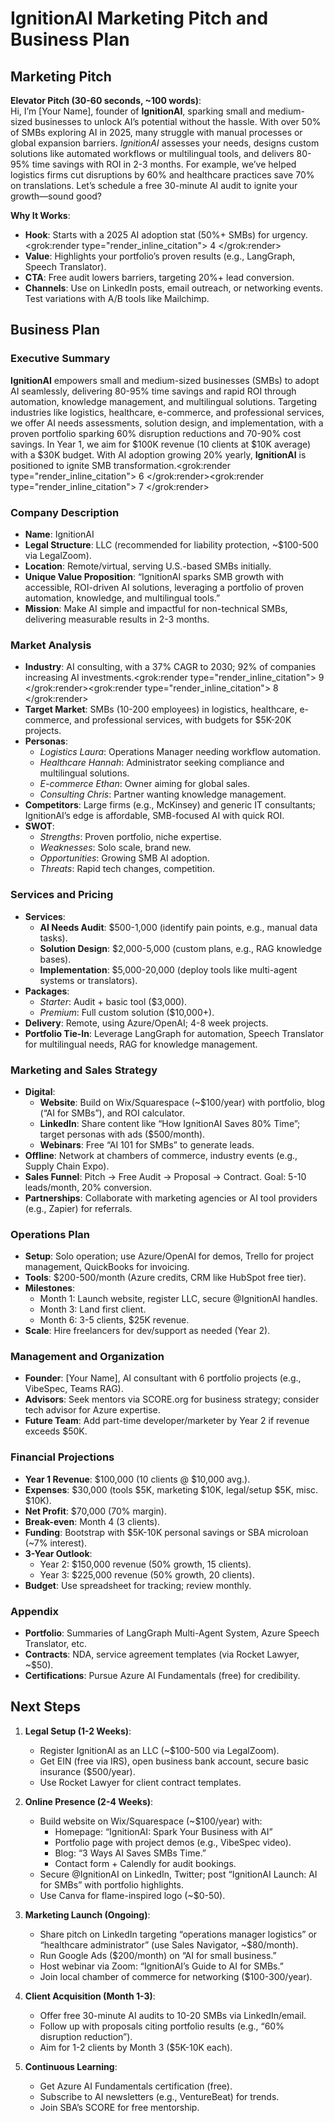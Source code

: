 # IgnitionAI Marketing Pitch and Business Plan

## Marketing Pitch
**Elevator Pitch (30-60 seconds, ~100 words)**:  
Hi, I’m [Your Name], founder of **IgnitionAI**, sparking small and medium-sized businesses to unlock AI’s potential without the hassle. With over 50% of SMBs exploring AI in 2025, many struggle with manual processes or global expansion barriers. *IgnitionAI* assesses your needs, designs custom solutions like automated workflows or multilingual tools, and delivers 80-95% time savings with ROI in 2-3 months. For example, we’ve helped logistics firms cut disruptions by 60% and healthcare practices save 70% on translations. Let’s schedule a free 30-minute AI audit to ignite your growth—sound good?

**Why It Works**:  
- **Hook**: Starts with a 2025 AI adoption stat (50%+ SMBs) for urgency.<grok:render type="render_inline_citation">
<argument name="citation_id">4</argument>
</grok:render>  
- **Value**: Highlights your portfolio’s proven results (e.g., LangGraph, Speech Translator).  
- **CTA**: Free audit lowers barriers, targeting 20%+ lead conversion.  
- **Channels**: Use on LinkedIn posts, email outreach, or networking events. Test variations with A/B tools like Mailchimp.

## Business Plan

### Executive Summary
**IgnitionAI** empowers small and medium-sized businesses (SMBs) to adopt AI seamlessly, delivering 80-95% time savings and rapid ROI through automation, knowledge management, and multilingual solutions. Targeting industries like logistics, healthcare, e-commerce, and professional services, we offer AI needs assessments, solution design, and implementation, with a proven portfolio sparking 60% disruption reductions and 70-90% cost savings. In Year 1, we aim for $100K revenue (10 clients at $10K average) with a $30K budget. With AI adoption growing 20% yearly, **IgnitionAI** is positioned to ignite SMB transformation.<grok:render type="render_inline_citation">
<argument name="citation_id">6</argument>
</grok:render><grok:render type="render_inline_citation">
<argument name="citation_id">7</argument>
</grok:render>

### Company Description
- **Name**: IgnitionAI  
- **Legal Structure**: LLC (recommended for liability protection, ~$100-500 via LegalZoom).  
- **Location**: Remote/virtual, serving U.S.-based SMBs initially.  
- **Unique Value Proposition**: “IgnitionAI sparks SMB growth with accessible, ROI-driven AI solutions, leveraging a portfolio of proven automation, knowledge, and multilingual tools.”  
- **Mission**: Make AI simple and impactful for non-technical SMBs, delivering measurable results in 2-3 months.

### Market Analysis
- **Industry**: AI consulting, with a 37% CAGR to 2030; 92% of companies increasing AI investments.<grok:render type="render_inline_citation">
<argument name="citation_id">9</argument>
</grok:render><grok:render type="render_inline_citation">
<argument name="citation_id">8</argument>
</grok:render>  
- **Target Market**: SMBs (10-200 employees) in logistics, healthcare, e-commerce, and professional services, with budgets for $5K-20K projects.  
- **Personas**:  
  - *Logistics Laura*: Operations Manager needing workflow automation.  
  - *Healthcare Hannah*: Administrator seeking compliance and multilingual solutions.  
  - *E-commerce Ethan*: Owner aiming for global sales.  
  - *Consulting Chris*: Partner wanting knowledge management.  
- **Competitors**: Large firms (e.g., McKinsey) and generic IT consultants; IgnitionAI’s edge is affordable, SMB-focused AI with quick ROI.  
- **SWOT**:  
  - *Strengths*: Proven portfolio, niche expertise.  
  - *Weaknesses*: Solo scale, brand new.  
  - *Opportunities*: Growing SMB AI adoption.  
  - *Threats*: Rapid tech changes, competition.

### Services and Pricing
- **Services**:  
  - **AI Needs Audit**: $500-1,000 (identify pain points, e.g., manual data tasks).  
  - **Solution Design**: $2,000-5,000 (custom plans, e.g., RAG knowledge bases).  
  - **Implementation**: $5,000-20,000 (deploy tools like multi-agent systems or translators).  
- **Packages**:  
  - *Starter*: Audit + basic tool ($3,000).  
  - *Premium*: Full custom solution ($10,000+).  
- **Delivery**: Remote, using Azure/OpenAI; 4-8 week projects.  
- **Portfolio Tie-In**: Leverage LangGraph for automation, Speech Translator for multilingual needs, RAG for knowledge management.

### Marketing and Sales Strategy
- **Digital**:  
  - **Website**: Build on Wix/Squarespace (~$100/year) with portfolio, blog (“AI for SMBs”), and ROI calculator.  
  - **LinkedIn**: Share content like “How IgnitionAI Saves 80% Time”; target personas with ads ($500/month).  
  - **Webinars**: Free “AI 101 for SMBs” to generate leads.  
- **Offline**: Network at chambers of commerce, industry events (e.g., Supply Chain Expo).  
- **Sales Funnel**: Pitch → Free Audit → Proposal → Contract. Goal: 5-10 leads/month, 20% conversion.  
- **Partnerships**: Collaborate with marketing agencies or AI tool providers (e.g., Zapier) for referrals.

### Operations Plan
- **Setup**: Solo operation; use Azure/OpenAI for demos, Trello for project management, QuickBooks for invoicing.  
- **Tools**: $200-500/month (Azure credits, CRM like HubSpot free tier).  
- **Milestones**:  
  - Month 1: Launch website, register LLC, secure @IgnitionAI handles.  
  - Month 3: Land first client.  
  - Month 6: 3-5 clients, $25K revenue.  
- **Scale**: Hire freelancers for dev/support as needed (Year 2).

### Management and Organization
- **Founder**: [Your Name], AI consultant with 6 portfolio projects (e.g., VibeSpec, Teams RAG).  
- **Advisors**: Seek mentors via SCORE.org for business strategy; consider tech advisor for Azure expertise.  
- **Future Team**: Add part-time developer/marketer by Year 2 if revenue exceeds $50K.

### Financial Projections
- **Year 1 Revenue**: $100,000 (10 clients @ $10,000 avg.).  
- **Expenses**: $30,000 (tools $5K, marketing $10K, legal/setup $5K, misc. $10K).  
- **Net Profit**: $70,000 (70% margin).  
- **Break-even**: Month 4 (3 clients).  
- **Funding**: Bootstrap with $5K-10K personal savings or SBA microloan (~7% interest).  
- **3-Year Outlook**:  
  - Year 2: $150,000 revenue (50% growth, 15 clients).  
  - Year 3: $225,000 revenue (50% growth, 20 clients).  
- **Budget**: Use spreadsheet for tracking; review monthly.

### Appendix
- **Portfolio**: Summaries of LangGraph Multi-Agent System, Azure Speech Translator, etc.  
- **Contracts**: NDA, service agreement templates (via Rocket Lawyer, ~$50).  
- **Certifications**: Pursue Azure AI Fundamentals (free) for credibility.

## Next Steps
1. **Legal Setup (1-2 Weeks)**:  
   - Register IgnitionAI as an LLC (~$100-500 via LegalZoom).  
   - Get EIN (free via IRS), open business bank account, secure basic insurance ($500/year).  
   - Use Rocket Lawyer for client contract templates.

2. **Online Presence (2-4 Weeks)**:  
   - Build website on Wix/Squarespace (~$100/year) with:  
     - Homepage: “IgnitionAI: Spark Your Business with AI”  
     - Portfolio page with project demos (e.g., VibeSpec video).  
     - Blog: “3 Ways AI Saves SMBs Time.”  
     - Contact form + Calendly for audit bookings.  
   - Secure @IgnitionAI on LinkedIn, Twitter; post “IgnitionAI Launch: AI for SMBs” with portfolio highlights.  
   - Use Canva for flame-inspired logo (~$0-50).

3. **Marketing Launch (Ongoing)**:  
   - Share pitch on LinkedIn targeting “operations manager logistics” or “healthcare administrator” (use Sales Navigator, ~$80/month).  
   - Run Google Ads ($200/month) on “AI for small business.”  
   - Host webinar via Zoom: “IgnitionAI’s Guide to AI for SMBs.”  
   - Join local chamber of commerce for networking ($100-300/year).

4. **Client Acquisition (Month 1-3)**:  
   - Offer free 30-minute AI audits to 10-20 SMBs via LinkedIn/email.  
   - Follow up with proposals citing portfolio results (e.g., “60% disruption reduction”).  
   - Aim for 1-2 clients by Month 3 ($5K-10K each).

5. **Continuous Learning**:  
   - Get Azure AI Fundamentals certification (free).  
   - Subscribe to AI newsletters (e.g., VentureBeat) for trends.  
   - Join SBA’s SCORE for free mentorship.